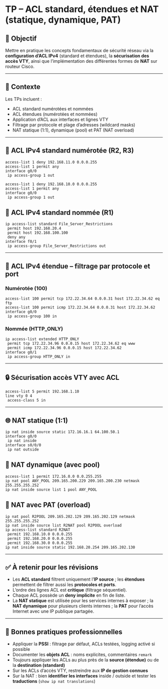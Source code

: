 # TP – ACL standard, étendues et NAT (statique, dynamique, PAT)

## 🧠 Objectif

Mettre en pratique les concepts fondamentaux de sécurité réseau via la **configuration d’ACL IPv4** (standard et étendues), la **sécurisation des accès VTY**, ainsi que l’implémentation des différentes formes de **NAT** sur routeur Cisco.

---

## 🧾 Contexte

Les TPs incluent :

- ACL standard numérotées et nommées
- ACL étendues (numérotées et nommées)
- Application d’ACL aux interfaces et lignes VTY
- Filtrage par protocole et plage d’adresses (wildcard masks)
- NAT statique (1:1), dynamique (pool) et PAT (NAT overload)

---

## 🔧 ACL IPv4 standard numérotée (R2, R3)

```shell
access-list 1 deny 192.168.11.0 0.0.0.255
access-list 1 permit any
interface g0/0
 ip access-group 1 out
```

```shell
access-list 1 deny 192.168.10.0 0.0.0.255
access-list 1 permit any
interface g0/0
 ip access-group 1 out
```

## 🔧 ACL IPv4 standard nommée (R1)

```shell
ip access-list standard File_Server_Restrictions
 permit host 192.168.20.4
 permit host 192.168.100.100
 deny any
interface f0/1
 ip access-group File_Server_Restrictions out
```

---

## 🎯 ACL IPv4 étendue – filtrage par protocole et port

### Numérotée (100)

```shell
access-list 100 permit tcp 172.22.34.64 0.0.0.31 host 172.22.34.62 eq ftp
access-list 100 permit icmp 172.22.34.64 0.0.0.31 host 172.22.34.62
interface g0/0
 ip access-group 100 in
```

### Nommée (HTTP_ONLY)

```shell
ip access-list extended HTTP_ONLY
 permit tcp 172.22.34.96 0.0.0.15 host 172.22.34.62 eq www
 permit icmp 172.22.34.96 0.0.0.15 host 172.22.34.62
interface g0/1
 ip access-group HTTP_ONLY in
```

---

## 🔒 Sécurisation accès VTY avec ACL

```shell
access-list 5 permit 192.168.1.10
line vty 0 4
 access-class 5 in
```

---

## 🌐 NAT statique (1:1)

```shell
ip nat inside source static 172.16.16.1 64.100.50.1
interface g0/0
 ip nat inside
interface s0/0/0
 ip nat outside
```

## 🔁 NAT dynamique (avec pool)

```shell
access-list 1 permit 172.16.0.0 0.0.255.255
ip nat pool ANY_POOL 209.165.200.229 209.165.200.230 netmask 255.255.255.252
ip nat inside source list 1 pool ANY_POOL
```

## 🔄 NAT avec PAT (overload)

```shell
ip nat pool R2POOL 209.165.202.129 209.165.202.129 netmask 255.255.255.252
ip nat inside source list R2NAT pool R2POOL overload
ip access-list standard R2NAT
 permit 192.168.10.0 0.0.0.255
 permit 192.168.20.0 0.0.0.255
 permit 192.168.30.0 0.0.0.255
ip nat inside source static 192.168.20.254 209.165.202.130
```

---

## ✅ À retenir pour les révisions

- Les **ACL standard** filtrent uniquement l’**IP source** ; les **étendues** permettent de filtrer aussi les **protocoles et ports**.
- L’ordre des lignes ACL est **critique** (filtrage séquentiel).
- Chaque ACL possède un **deny implicite** en fin de liste.
- La **NAT statique** est utilisée pour les services internes à exposer ; la **NAT dynamique** pour plusieurs clients internes ; la **PAT** pour l’accès Internet avec une IP publique partagée.

---

## 📌 Bonnes pratiques professionnelles

- Appliquer la **PSSI** : filtrage par défaut, ACLs testées, logging activé si possible
- Documenter les **objets ACL** : noms explicites, commentaires `remark`
- Toujours appliquer les ACLs au plus près de la **source (étendue)** ou de la **destination (standard)**
- Sur les ACLs d’accès VTY, restreindre aux **IP de gestion connues**
- Sur la NAT : bien **identifier les interfaces** inside / outside et tester les **traductions** (`show ip nat translations`)